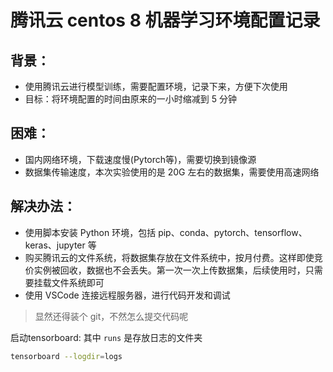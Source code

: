 # 腾讯云 centos 8 机器学习环境配置记录
## 背景：
- 使用腾讯云进行模型训练，需要配置环境，记录下来，方便下次使用
- 目标：将环境配置的时间由原来的一小时缩减到 5 分钟
## 困难：
- 国内网络环境，下载速度慢(Pytorch等)，需要切换到镜像源
- 数据集传输速度，本次实验使用的是 20G 左右的数据集，需要使用高速网络
## 解决办法：
- 使用脚本安装 Python 环境，包括 pip、conda、pytorch、tensorflow、keras、jupyter 等
- 购买腾讯云的文件系统，将数据集存放在文件系统中，按月付费。这样即使竞价实例被回收，数据也不会丢失。第一次一次上传数据集，后续使用时，只需要挂载文件系统即可
- 使用 VSCode 连接远程服务器，进行代码开发和调试

> 显然还得装个 git，不然怎么提交代码呢

启动tensorboard: 其中 `runs` 是存放日志的文件夹
```bash
tensorboard --logdir=logs
```